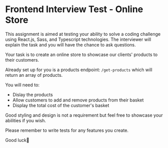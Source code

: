 # Frontend Interview Test - Online Store
This assignment is aimed at testing your ability to solve a coding challenge using React.js, Sass, and Typescript technologies. The interviewer will explain the task and you will have the chance to ask questions.

Your task is to create an online store to showcase our clients' products to their customers.

Already set up for you is a products endpoint: ```/get-products``` which will return an array of products.

You will need to:
- Dislay the products
- Allow customers to add and remove products from their basket
- Display the total cost of the customer's basket

Good styling and design is not a requirement but feel free to showcase your abilities if you wish.

Please remember to write tests for any features you create.

Good luck🤞
